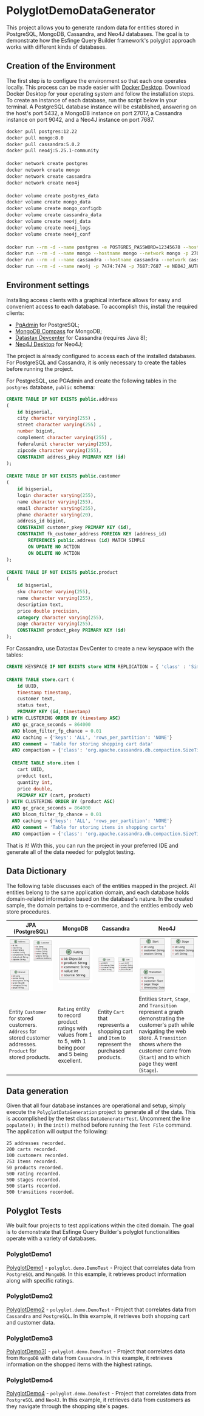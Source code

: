 # PolyglotDemoDataGenerator

This project allows you to generate random data for entities stored in PostgreSQL, MongoDB, Cassandra, and Neo4J databases. The goal is to demonstrate how the Esfinge Query Builder framework's polyglot approach works with different kinds of databases.

## Creation of the Environment
The first step is to configure the environment so that each one operates locally. This process can be made easier with [Docker Desktop](https://www.docker.com/). Download Docker Desktop for your operating system and follow the installation steps. To create an instance of each database, run the script below in your terminal. A PostgreSQL database instance will be established, answering on the host's port 5432, a MongoDB instance on port 27017, a Cassandra instance on port 9042, and a Neo4J instance on port 7687.

```` bash
docker pull postgres:12.22
docker pull mongo:8.0
docker pull cassandra:5.0.2
docker pull neo4j:5.25.1-community

docker network create postgres
docker network create mongo
docker network create cassandra
docker network create neo4j

docker volume create postgres_data
docker volume create mongo_data
docker volume create mongo_configdb
docker volume create cassandra_data
docker volume create neo4j_data
docker volume create neo4j_logs
docker volume create neo4j_conf

docker run --rm -d --name postgres -e POSTGRES_PASSWORD=12345678 --hostname postgres --network postgres -p 5432:5432 -v postgres_data:/var/lib/postgresql/data postgres:12.22 -c max_connections=500
docker run --rm -d --name mongo --hostname mongo --network mongo -p 27017:27017 -e MONGO_INITDB_ROOT_USERNAME=mongo -e MONGO_INITDB_ROOT_PASSWORD=12345678 -v mongo_data:/data/db -v mongo_configdb:/data/configdb mongo:8.0
docker run --rm -d --name cassandra --hostname cassandra --network cassandra -p 9042:9042 -v cassandra_data:/var/lib/cassandra cassandra:5.0.2
docker run --rm -d --name neo4j -p 7474:7474 -p 7687:7687 -e NEO4J_AUTH=none --hostname neo4j --network neo4j -v neo4j_data:/data -v neo4j_logs:/logs -v neo4j_conf:/conf neo4j:5.25.1-community
````

## Environment settings
Installing access clients with a graphical interface allows for easy and convenient access to each database. To accomplish this, install the required clients:

- [PgAdmin](https://www.pgadmin.org/download/) for PostgreSQL;
- [MongoDB Compass](https://www.mongodb.com/products/tools/compass) for MongoDB;
- [Datastax Devcenter](https://downloads.datastax.com/#devcenter) for Cassandra (requires Java 8);
- [Neo4J Desktop](https://neo4j.com/download/?utm_source=GSearch&utm_medium=PaidSearch&utm_campaign=Evergreen&utm_content=AMS-Search-SEMBrand-Evergreen-None-SEM-SEM-NonABM&utm_term=download%20neo4j&utm_adgroup=download&gad_source=1&gclid=CjwKCAiA6t-6BhA3EiwAltRFGA6qhfwfYwQJ_jjS57Sfbp7j8lSEkznRH3v5xaCFak8jTF8-XyzRsxoCKT4QAvD_BwE) for Neo4J;

The project is already configured to access each of the installed databases. For PostgreSQL and Cassandra, it is only necessary to create the tables before running the project.

For PostgreSQL, use PGAdmin and create the following tables in the `postgres` database, `public` schema:

```` SQL
CREATE TABLE IF NOT EXISTS public.address
(
    id bigserial,
    city character varying(255) ,
    street character varying(255) ,
    number bigint,
    complement character varying(255) ,
    federalunit character varying(255),
    zipcode character varying(255),
    CONSTRAINT address_pkey PRIMARY KEY (id)
);

CREATE TABLE IF NOT EXISTS public.customer
(
    id bigserial,
    login character varying(255),
    name character varying(255),
    email character varying(255),
    phone character varying(20),
    address_id bigint,
    CONSTRAINT customer_pkey PRIMARY KEY (id),
    CONSTRAINT fk_customer_address FOREIGN KEY (address_id)
        REFERENCES public.address (id) MATCH SIMPLE
        ON UPDATE NO ACTION
        ON DELETE NO ACTION
);

CREATE TABLE IF NOT EXISTS public.product
(
    id bigserial,
    sku character varying(255),
    name character varying(255),
    description text,
    price double precision,
    category character varying(255),
    page character varying(255),
    CONSTRAINT product_pkey PRIMARY KEY (id)
);
````

For Cassandra, use Datastax DevCenter to create a new keyspace with the tables:

```` SQL
CREATE KEYSPACE IF NOT EXISTS store WITH REPLICATION = { 'class' : 'SimpleStrategy', 'replication_factor' : '1' };

CREATE TABLE store.cart (
    id UUID,
    timestamp timestamp,
    customer text,
    status text,
    PRIMARY KEY (id, timestamp)
) WITH CLUSTERING ORDER BY (timestamp ASC)
  AND gc_grace_seconds = 864000
  AND bloom_filter_fp_chance = 0.01
  AND caching = {'keys': 'ALL', 'rows_per_partition': 'NONE'}
  AND comment = 'Table for storing shopping cart data'
  AND compaction = {'class': 'org.apache.cassandra.db.compaction.SizeTieredCompactionStrategy'};
  
  CREATE TABLE store.item (
    cart UUID,
    product text,
    quantity int,
    price double,
    PRIMARY KEY (cart, product)
) WITH CLUSTERING ORDER BY (product ASC)
  AND gc_grace_seconds = 864000
  AND bloom_filter_fp_chance = 0.01
  AND caching = {'keys': 'ALL', 'rows_per_partition': 'NONE'}
  AND comment = 'Table for storing items in shopping carts'
  AND compaction = {'class': 'org.apache.cassandra.db.compaction.SizeTieredCompactionStrategy'};
````
That is it! With this, you can run the project in your preferred IDE and generate all of the data needed for polyglot testing.

## Data Dictionary

The following table discusses each of the entities mapped in the project. All entities belong to the same application domain, and each database holds domain-related information based on the database's nature. In the created sample, the domain pertains to e-commerce, and the entities embody web store procedures.

| JPA (PostgreSQL) |     MongoDB      |    Cassandra     |       Neo4J      |
|------------------|------------------|------------------|------------------|
| ![JPA](docs/jpa.svg) | ![MongoDB](docs/mongodb.svg) | ![Cassandra](docs/cassandra.svg) | ![Neo4J](docs/neo4j.svg)|
Entity `Customer` for stored customers. `Address` for stored customer addresses. `Product` for stored products.| `Rating` entity to record product ratings with values from 1 to 5, with 1 being poor and 5 being excellent. | Entity `Cart` that represents a shopping cart and `Item` to represent the purchased products. | Entities `Start`, `Stage`, and `Transition` represent a graph demonstrating the customer's path while navigating the web store. A `Transition` shows where the customer came from (`Start`) and to which page they went (`Stage`). |

## Data generation

Given that all four database instances are operational and setup, simply execute the `PolyglotDataGeneration` project to generate all of the data. This is accomplished by the test class `DataGeneratorTest`. Uncomment the line `populate();` in the `init()` method before running the `Test File` command. The application will output the following:

```` Plain
25 addresses recorded.
200 carts recorded.
100 customers recorded.
753 items recorded.
50 products recorded.
500 rating recorded.
500 stages recorded.
500 starts recorded.
500 transitions recorded.
````

## Polyglot Tests

We built four projects to test applications within the cited domain. The goal is to demonstrate that Esfinge Query Builder's polyglot functionalities operate with a variety of databases.

### PolyglotDemo1
[PolyglotDemo1](https://github.com/EsfingeFramework/querybuilder/tree/develop/PolyglotDemo1) - `polyglot.demo.DemoTest` - Project that correlates data from `PostgreSQL` and `MongoDB`. In this example, it retrieves product information along with specific ratings.

### PolyglotDemo2
[PolyglotDemo2](https://github.com/EsfingeFramework/querybuilder/tree/develop/PolyglotDemo2) - `polyglot.demo.DemoTest` - Project that correlates data from `Cassandra` and `PostgreSQL`. In this example, it retrieves both shopping cart and customer data.

### PolyglotDemo3
[PolyglotDemo3](https://github.com/EsfingeFramework/querybuilder/tree/develop/PolyglotDemo3)] - `polyglot.demo.DemoTest` - Project that correlates data from `MongoDB` with data from `Cassandra`. In this example, it retrieves information on the shopped items with the highest ratings.

### PolyglotDemo4
[PolyglotDemo4](https://github.com/EsfingeFramework/querybuilder/tree/develop/PolyglotDemo4) - `polyglot.demo.DemoTest` - Project that correlates data from `PostgreSQL` and `Neo4J`. In this example, it retrieves data from customers as they navigate through the shopping site`s pages.
